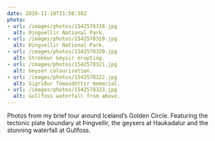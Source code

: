 ```yaml
---
date: 2018-11-18T21:58:38Z
photo:
- url: /images/photos/1542578318.jpg
  alt: Þingvellir National Park.
- url: /images/photos/1542578319.jpg
  alt: Þingvellir National Park.
- url: /images/photos/1542578320.jpg
  alt: Strokkur Geysir erupting.
- url: /images/photos/1542578321.jpg
  alt: Geyser colourisation.
- url: /images/photos/1542578322.jpg
  alt: Sigriður Tómasdóttir memorial.
- url: /images/photos/1542578323.jpg
  alt: Gullfoss waterfall from above.
---
```

Photos from my brief tour around Iceland’s Golden Circle. Featuring the tectonic plate boundary at Þingvellir, the geysers at Haukadalur and the stunning waterfall at Gullfoss.
